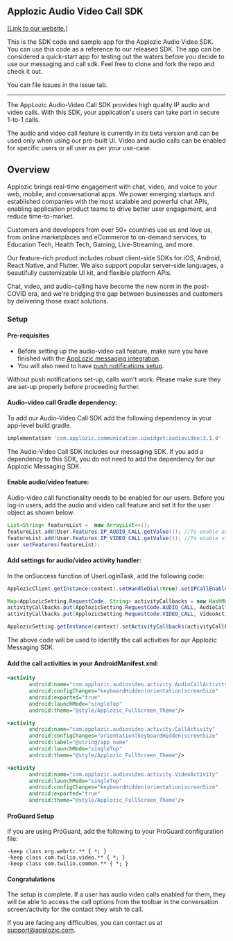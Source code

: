 ## Applozic Audio Video Call SDK

[[Link to our website.]](https://www.applozic.com)

This is the SDK code and sample app for the Applozic Audio Video SDK. 
You can use this code as a reference to our released SDK. The app can be considered a quick-start app for testing out the waters before you decide to use our messaging and call sdk.
Feel free to clone and fork the repo and check it out. 

You can file issues in the issue tab. 

---

The AppLozic Audio-Video Call SDK provides high quality IP audio and video calls. With this SDK, your application's users can take part in secure 1-to-1 calls.

The audio and video call feature is currently in its beta version and can be used only when using our pre-built UI.
Video and audio calls can be enabled for specific users or all user as per your use-case.

## Overview

Applozic brings real-time engagement with chat, video, and voice to your web,
mobile, and conversational apps. We power emerging startups and established
companies with the most scalable and powerful chat APIs, enabling application
product teams to drive better user engagement, and reduce time-to-market.

Customers and developers from over 50+ countries use us and love us, from online
marketplaces and eCommerce to on-demand services, to Education Tech, Health
Tech, Gaming, Live-Streaming, and more.

Our feature-rich product includes robust client-side SDKs for iOS, Android, React
Native, and Flutter. We also support popular server-side languages, a beautifully
customizable UI kit, and flexible platform APIs.

Chat, video, and audio-calling have become the new norm in the post-COVID era,
and we're bridging the gap between businesses and customers by delivering those
exact solutions.


### Setup

#### Pre-requisites

- Before setting up the audio-video call feature, make sure you have finished with the [AppLozic messaging integration](https://docs.applozic.com/docs/android-chat-sdk).
- You will also need to have [push notifications setup](https://docs.applozic.com/docs/android-push-notification).

Without push notifications set-up, calls won't work. Please make sure they are set-up properly before proceeding further.


#### Audio-video call Gradle dependency:

To add our Audio-Video Call SDK add the following dependency in your app-level build.gradle.

```groovy
implementation 'com.applozic.communication.uiwidget:audiovideo:3.1.0'
```

The Audio-Video Call SDK includes our messaging SDK. If you add a dependency to this SDK, you do not need to add the dependency for our Applozic Messaging SDK.


#### Enable audio/video feature:

Audio-video call functionality needs to be enabled for our users. Before you log-in users, add the audio and video call feature and set it for the user object as shown below:

```java
List<String> featureList =  new ArrayList<>();
featureList.add(User.Features.IP_AUDIO_CALL.getValue()); //To enable audio call
featureList.add(User.Features.IP_VIDEO_CALL.getValue()); //To enable video call
user.setFeatures(featureList);
```


#### Add settings for audio/video activity handler:

In the onSuccess function of UserLoginTask, add the following code:

```java
ApplozicClient.getInstance(context).setHandleDial(true).setIPCallEnabled(true);

Map<ApplozicSetting.RequestCode, String> activityCallbacks = new HashMap<ApplozicSetting.RequestCode, String>();
activityCallbacks.put(ApplozicSetting.RequestCode.AUDIO_CALL, AudioCallActivityV2.class.getName());
activityCallbacks.put(ApplozicSetting.RequestCode.VIDEO_CALL, VideoActivity.class.getName());

ApplozicSetting.getInstance(context).setActivityCallbacks(activityCallbacks);
```

The above code will be used to identify the call activities for our Applozic Messaging SDK.


#### Add the call activities in your AndroidManifest.xml:

```xml
<activity
       android:name="com.applozic.audiovideo.activity.AudioCallActivityV2"
       android:configChanges="keyboardHidden|orientation|screenSize"
       android:exported="true" 
       android:launchMode="singleTop"
       android:theme="@style/Applozic_FullScreen_Theme"/>

<activity
       android:name="com.applozic.audiovideo.activity.CallActivity"
       android:configChanges="orientation|keyboardHidden|screenSize"
       android:label="@string/app_name"
       android:launchMode="singleTop"
       android:theme="@style/Applozic_FullScreen_Theme"/>

<activity
       android:name="com.applozic.audiovideo.activity.VideoActivity"              
       android:launchMode="singleTop"
       android:configChanges="keyboardHidden|orientation|screenSize"              
       android:exported="true"
       android:theme="@style/Applozic_FullScreen_Theme"/>
```


#### ProGuard Setup

If you are using ProGuard, add the following to your ProGuard configuration file:

```
-keep class org.webrtc.** { *; }
-keep class com.twilio.video.** { *; }
-keep class com.twilio.common.** { *; }
```


#### Congratulations

The setup is complete.
If a user has audio video calls enabled for them, they will be able to access the call options from the toolbar in the conversation screen/activity for the contact they wish to call.

If you are facing any difficulties, you can contact us at support@applozic.com.
